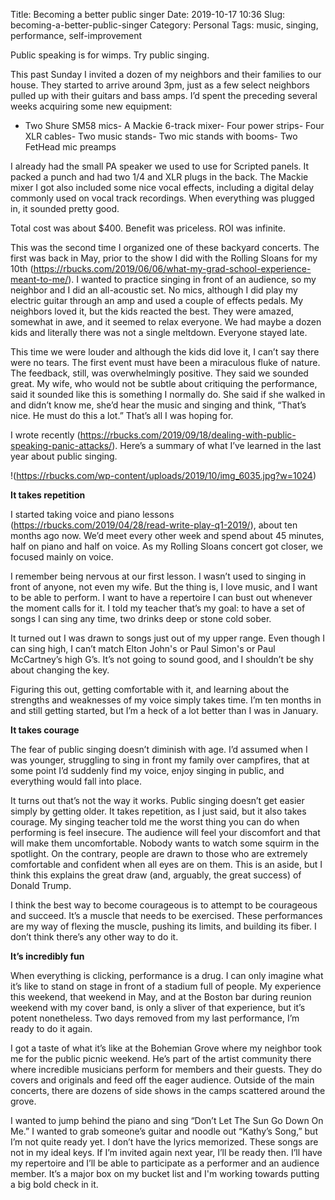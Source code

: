 Title: Becoming a better public singer
Date: 2019-10-17 10:36
Slug: becoming-a-better-public-singer
Category: Personal
Tags: music, singing, performance, self-improvement

Public speaking is for wimps. Try public singing. 

This past Sunday I invited a dozen of my neighbors and their families to our house. They started to arrive around 3pm, just as a few select neighbors pulled up with their guitars and bass amps. I’d spent the preceding several weeks acquiring some new equipment:

- Two Shure SM58 mics- A Mackie 6-track mixer- Four power strips- Four XLR cables- Two music stands- Two mic stands with booms- Two FetHead mic preamps

I already had the small PA speaker we used to use for Scripted panels. It packed a punch and had two 1/4 and XLR plugs in the back. The Mackie mixer I got also included some nice vocal effects, including a digital delay commonly used on vocal track recordings. When everything was plugged in, it sounded pretty good. 

Total cost was about $400. Benefit was priceless. ROI was infinite. 

This was the second time I organized one of these backyard concerts. The first was back in May, prior to the show I did with the Rolling Sloans for my 10th (https://rbucks.com/2019/06/06/what-my-grad-school-experience-meant-to-me/). I wanted to practice singing in front of an audience, so my neighbor and I did an all-acoustic set. No mics, although I did play my electric guitar through an amp and used a couple of effects pedals. My neighbors loved it, but the kids reacted the best. They were amazed, somewhat in awe, and it seemed to relax everyone. We had maybe a dozen kids and literally there was not a single meltdown. Everyone stayed late.

This time we were louder and although the kids did love it, I can’t say there were no tears. The first event must have been a miraculous fluke of nature. The feedback, still, was overwhelmingly positive. They said we sounded great. My wife, who would not be subtle about critiquing the performance, said it sounded like this is something I normally do. She said if she walked in and didn’t know me, she’d hear the music and singing and think, “That’s nice. He must do this a lot.” That’s all I was hoping for. 

I wrote recently (https://rbucks.com/2019/09/18/dealing-with-public-speaking-panic-attacks/). Here’s a summary of what I’ve learned in the last year about public singing. 

!(https://rbucks.com/wp-content/uploads/2019/10/img_6035.jpg?w=1024)

**It takes repetition**

I started taking voice and piano lessons (https://rbucks.com/2019/04/28/read-write-play-q1-2019/), about ten months ago now. We’d meet every other week and spend about 45 minutes, half on piano and half on voice. As my Rolling Sloans concert got closer, we focused mainly on voice. 

I remember being nervous at our first lesson. I wasn’t used to singing in front of anyone, not even my wife. But the thing is, I love music, and I want to be able to perform. I want to have a repertoire I can bust out whenever the moment calls for it. I told my teacher that’s my goal: to have a set of songs I can sing any time, two drinks deep or stone cold sober. 

It turned out I was drawn to songs just out of my upper range. Even though I can sing high, I can’t match Elton John's or Paul Simon's or Paul McCartney’s high G’s. It’s not going to sound good, and I shouldn’t be shy about changing the key. 

Figuring this out, getting comfortable with it, and learning about the strengths and weaknesses of my voice simply takes time. I’m ten months in and still getting started, but I’m a heck of a lot better than I was in January. 

**It takes courage**

The fear of public singing doesn’t diminish with age. I’d assumed when I was younger, struggling to sing in front my family over campfires, that at some point I’d suddenly find my voice, enjoy singing in public, and everything would fall into place. 

It turns out that’s not the way it works. Public singing doesn’t get easier simply by getting older. It takes repetition, as I just said, but it also takes courage. My singing teacher told me the worst thing you can do when performing is feel insecure. The audience will feel your discomfort and that will make them uncomfortable. Nobody wants to watch some squirm in the spotlight. On the contrary, people are drawn to those who are extremely comfortable and confident when all eyes are on them. This is an aside, but I think this explains the great draw (and, arguably, the great success) of Donald Trump. 

I think the best way to become courageous is to attempt to be courageous and succeed. It’s a muscle that needs to be exercised. These performances are my way of flexing the muscle, pushing its limits, and building its fiber. I don’t think there’s any other way to do it. 

**It’s incredibly fun**

When everything is clicking, performance is a drug. I can only imagine what it’s like to stand on stage in front of a stadium full of people. My experience this weekend, that weekend in May, and at the Boston bar during reunion weekend with my cover band, is only a sliver of that experience, but it’s potent nonetheless. Two days removed from my last performance, I’m ready to do it again. 

I got a taste of what it’s like at the Bohemian Grove where my neighbor took me for the public picnic weekend. He’s part of the artist community there where incredible musicians perform for members and their guests. They do covers and originals and feed off the eager audience. Outside of the main concerts, there are dozens of side shows in the camps scattered around the grove. 

I wanted to jump behind the piano and sing “Don’t Let The Sun Go Down On Me.” I wanted to grab someone’s guitar and noodle out “Kathy’s Song,” but I’m not quite ready yet. I don’t have the lyrics memorized. These songs are not in my ideal keys. If I’m invited again next year, I’ll be ready then. I’ll have my repertoire and I’ll be able to participate as a performer and an audience member. It’s a major box on my bucket list and I'm working towards putting a big bold check in it.